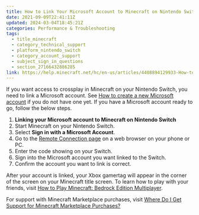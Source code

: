```yaml
---
title: How to Link Your Microsoft Account to Minecraft on Nintendo Switch
date: 2021-09-09T22:41:11Z
updated: 2024-03-04T18:45:21Z
categories: Performance & Troubleshooting
tags:
  - title_minecraft
  - category_technical_support
  - platform_nintendo_switch
  - category_account_support
  - subject_sign_in_questions
  - section_27166432886285
link: https://help.minecraft.net/hc/en-us/articles/4408894129933-How-to-Link-Your-Microsoft-Account-to-Minecraft-on-Nintendo-Switch
---
```


If you want access to crossplay in Minecraft on your Nintendo Switch, you need to link a Microsoft account. See [How to create a new Microsoft account](https://support.microsoft.com/en-us/account-billing/how-to-create-a-new-microsoft-account-a84675c3-3e9e-17cf-2911-3d56b15c0aaf#:~:text=How%20to%20Set%20Up%20a%20Microsoft%20Account%201,%2C%20and%20then%20follow%20the%20instructions.%20See%20More.) if you do not have one yet. If you have a Microsoft account ready to go, follow the below steps.

1.  **Linking your Microsoft account to Minecraft on Nintendo Switch**
2.  Start Minecraft on your Nintendo Switch.
3.  Select **Sign in with a Microsoft Account**.
4.  Go to the [Remote Connection page](https://login.live.com/oauth20_remoteconnect.srf) on a web browser on your phone or PC.
5.  Enter the code showing on your Switch.
6.  Sign into the Microsoft account you want linked to the Switch.
7.  Confirm the account you want to link is correct.

After your account is linked, your Xbox gamertag will appear in the corner of the screen on your Minecraft title screen. To learn how to play with your friends, visit [How to Play Minecraft: Bedrock Edition Multiplayer](../Multiplayer-Support/How-to-Play-Minecraft-Bedrock-Edition-Multiplayer.md).

For support with Minecraft Marketplace purchases, visit [Where Do I Get Support for Minecraft Marketplace Purchases?](../Minecraft-Marketplace/Where-Do-I-Get-Support-for-Minecraft-Marketplace-Purchases.md)
